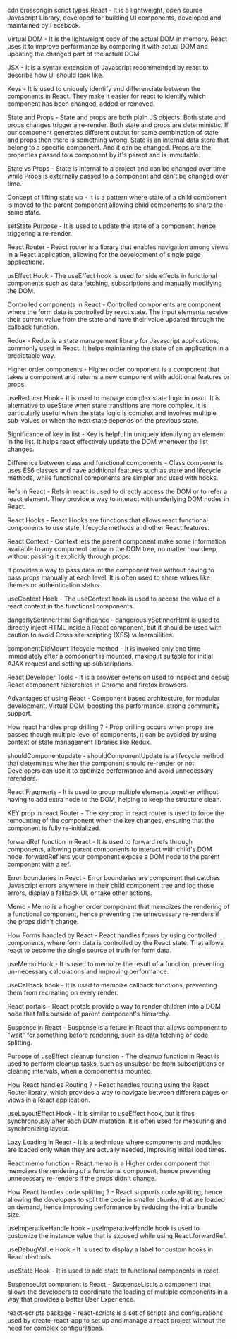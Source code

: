 cdn
crossorigin
script types
React - It is a lightweight, open source Javascript Library, developed for building UI components, developed and  maintained by Facebook.

Virtual DOM - It is the lightweight copy of the actual DOM in memory. React uses it to improve performance by     comparing it with actual DOM and updating the changed part of the actual DOM. 

JSX - It is a syntax extension of Javascript recommended by react to describe how UI should look like.

Keys - It is used to uniquely identify and differenciate between the components in React. They make it easier     for react to identify which component has been changed, added or removed.

State and Props - State and props are both plain JS objects. Both state and props changes trigger a re-render.
Both state and props are deterministic. If our component generates different output for same combination of state and props then there is something wrong.
  State is an internal data store that belong to a specific component. And it can be changed.
  Props are the properties passed to a component by it's parent and is immutable.

State vs Props - State is internal to a project and can be changed over time while Props is externally passed to a component and can't be changed over time.

Concept of lifting state up - It is a pattern where state of a child component is moved to the parent component allowing child components to share the same state.

setState Purpose - It is used to update the state of a component, hence triggering a re-render.

React Router - React router is a library that enables navigation among views in a React application, allowing for the development of single page applications.

usEffect Hook - The useEffect hook is used for side effects in functional components such as data fetching, subscriptions and manually modifying the DOM.

Controlled components in React -  Controlled components are component where the form data is controlled by react state. The input elements receive their current value from the state and have their value updated through the callback function.

Redux - Redux is a state management library for Javascript applications, commonly used in React. It helps maintaining the state of an application in a predictable way.

Higher order components - Higher order component is a component that takes a component and returns a new component with additional features or props.

useReducer Hook - It is used to manage complex state logic in react. It is alternative to useState when state transitions are more complex. It is particularly useful when the state logic is complex and involves multiple sub-values or when the next state depends on the previous state.

Significance of key in list - Key is helpful in uniquely identifying an element in the list. It helps react effectively update the DOM whenever the list changes.

Difference between class and functional components - Class components uses ES6 classes and have additional features such as state and lifecycle methods, while functional components are simpler and used with hooks.

Refs in React - Refs in react is used to directly access the DOM or to refer a react element. They provide a way to interact with underlying DOM nodes in React.

React Hooks - React Hooks are functions that allows react functional components to use state, lifecycle methods and other React features.

React Context - Context lets the parent component make some information available to any component below in the DOM tree, no matter how deep, without passing it explicitly through props.

It provides a way to pass data int the component tree without having to pass props manually at each level. It is often used to share values like themes or authentication status.

useContext Hook - The useContext hook is used to access the value of a react context in the functional components.

dangerlySetInnerHtml Significance - dangerouslySetInnerHtml is used to directly inject HTML inside a React component, but it should be used with caution to avoid Cross site scripting (XSS) vulnerabilities.

componentDidMount lifecycle method - It is invoked only one time immediately after a component is mounted, making it suitable for initial AJAX request and setting up subscriptions.

React Developer Tools - It is a browser extension used to inspect and debug React component hiererchies in Chrome and firefox browsers.

Advantages of using React - 
  Component based architecture, for modular development.
  Virtual DOM, boosting the performance.
  strong community support.

How react handles prop drilling ? - Prop drilling occurs when props are passed though multiple level of components, it can be avoided by using context or state management libraries like Redux.

shouldComponentupdate - shouldComponentUpdate is a lifecycle method that determines whether the component should re-render or not. Developers can use it to optimize performance and avoid unnecessary rerenders.

React Fragments - It is used to group multiple elements together without having to add extra node to the DOM, helping to keep the structure clean.

KEY prop in react Router - The key prop in react router is used to force the remounting of the component when the key changes, ensuring that the component is fully re-initialized.

forwardRef function in React - It is used to forward refs through components, allowing parent components to interact with child's DOM node. forwardRef lets your component expose a DOM node to the parent component with a ref.

Error boundaries in React - Error boundaries are component that catches Javascript errors anywhere in their child component tree and log those errors, display a fallback UI, or take other actions.

Memo - Memo is a hogher order component that memoizes the rendering of a functional component, hence preventing the unnecessary re-renders if the props didn't change.

How Forms handled by React - React handles forms by using controlled components, where form data is controlled by the React state. That allows react to become the single source of truth for form data.

useMemo Hook - It is used to memoize the result of a function, preventing un-necessary calculations and improving performance.

useCallback hook - It is used to memoize callback functions, preventing them from recreating on every render.

React portals - React protals provide a way to render children into a DOM node that falls outside of parent component's hierarchy.

Suspense in React - Suspense is a feture in React that allows component to "wait" for something before rendering, such as data fetching or code splitting.

Purpose of useEffect cleanup function - The cleanup function in React is used to perform cleanup tasks, such as unsubscribe from subscriptions or clearing intervals, when a component is mounted.

How React handles Routing ? - React handles routing using the React Router library, which provides a way to navigate between different pages or views in a React application.

useLayoutEffect Hook - It is similar to useEffect hook, but it fires synchronously after each DOM mutation. It is often used for measuring and synchronizing layout.

Lazy Loading in React - It is a technique where components and modules are loaded only when they are actually needed, improving initial load times.

React.memo function - React.memo is a Higher order component that memoizes the rendering of a functional component, hence preventing unnecessary re-renders if the props didn't change.

How React handles code splitting ? - React supports code splitting, hence allowing the developers to split the code in smaller chunks, that are loaded on demand, hence improving performance by reducing the initial bundle size.

useImperativeHandle hook - useImperativeHandle hook is used to customize the instance value that is exposed while using React.forwardRef.

useDebugValue Hook - It is used to display a label for custom hooks in React devtools.

useState Hook - It is used to add state to functional components in react.

SuspenseList component is React - SuspenseList is a component that allows the developers to coordinate the loading of multiple components in a way that provides a better User Experience.

react-scripts package - react-scripts is a set of scripts and configurations used by create-react-app to set up and manage a react project without the need for complex configurations.





